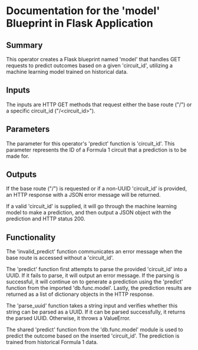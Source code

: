 # Documentation for the 'model' Blueprint in Flask Application

## Summary
This operator creates a Flask blueprint named 'model' that handles GET requests to predict outcomes based on a given 'circuit_id', utilizing a machine learning model trained on historical data.

## Inputs
The inputs are HTTP GET methods that request either the base route ("/") or a specific circuit_id ("/<circuit_id>"). 

## Parameters
The parameter for this operator's 'predict' function is 'circuit_id'. This parameter represents the ID of a Formula 1 circuit that a prediction is to be made for.

## Outputs
If the base route ("/") is requested or if a non-UUID 'circuit_id' is provided, an HTTP response with a JSON error message will be returned. 

If a valid 'circuit_id' is supplied, it will go through the machine learning model to make a prediction, and then output a JSON object with the prediction and HTTP status 200.

## Functionality
The 'invalid_predict' function communicates an error message when the base route is accessed without a 'circuit_id'. 

The 'predict' function first attempts to parse the provided 'circuit_id' into a UUID. If it fails to parse, it will output an error message. If the parsing is successful, it will continue on to generate a prediction using the 'predict' function from the imported 'db.func.model'. Lastly, the prediction results are returned as a list of dictionary objects in the HTTP response.

The 'parse_uuid' function takes a string input and verifies whether this string can be parsed as a UUID. If it can be parsed successfully, it returns the parsed UUID. Otherwise, it throws a ValueError. 

The shared 'predict' function from the 'db.func.model' module is used to predict the outcome based on the inserted 'circuit_id'. The prediction is trained from historical Formula 1 data.